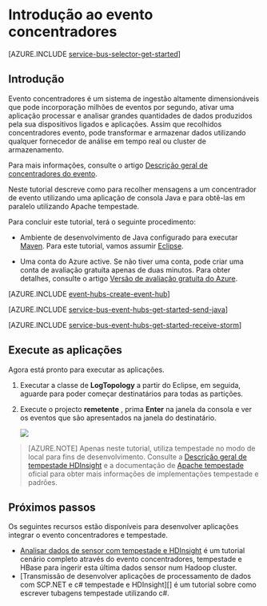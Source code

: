<properties
    pageTitle="Introdução ao evento concentradores em Java com Apache tempestade | Microsoft Azure"
    description="Siga este tutorial para começar a utilizar o Azure evento concentradores; eventos com Java a enviar e recebê-los num cluster Apache tempestade."
    services="event-hubs"
    documentationCenter=""
    authors="fsautomata"
    manager="timlt"
    editor=""/>

<tags
    ms.service="event-hubs"
    ms.workload="na"
    ms.tgt_pltfrm="na"
    ms.devlang="na"
    ms.topic="article"
    ms.date="09/06/2016"
    ms.author="sethm"/>

# <a name="get-started-with-event-hubs"></a>Introdução ao evento concentradores

[AZURE.INCLUDE [service-bus-selector-get-started](../../includes/service-bus-selector-get-started.md)]

## <a name="introduction"></a>Introdução

Evento concentradores é um sistema de ingestão altamente dimensionáveis que pode incorporação milhões de eventos por segundo, ativar uma aplicação processar e analisar grandes quantidades de dados produzidos pela sua dispositivos ligados e aplicações. Assim que recolhidos concentradores evento, pode transformar e armazenar dados utilizando qualquer fornecedor de análise em tempo real ou cluster de armazenamento.

Para mais informações, consulte o artigo [Descrição geral de concentradores do evento][].

Neste tutorial descreve como para recolher mensagens a um concentrador de evento utilizando uma aplicação de consola Java e para obtê-las em paralelo utilizando Apache tempestade.

Para concluir este tutorial, terá o seguinte procedimento:

+ Ambiente de desenvolvimento de Java configurado para executar [Maven](http://maven.apache.org/). Para este tutorial, vamos assumir [Eclipse](https://www.eclipse.org/).

+ Uma conta do Azure active. Se não tiver uma conta, pode criar uma conta de avaliação gratuita apenas de duas minutos. Para obter detalhes, consulte o artigo [Versão de avaliação gratuita do Azure](https://azure.microsoft.com/pricing/free-trial/).

[AZURE.INCLUDE [event-hubs-create-event-hub](../../includes/event-hubs-create-event-hub.md)]

[AZURE.INCLUDE [service-bus-event-hubs-get-started-send-java](../../includes/service-bus-event-hubs-get-started-send-java.md)]


[AZURE.INCLUDE [service-bus-event-hubs-get-started-receive-storm](../../includes/service-bus-event-hubs-get-started-receive-storm.md)]

## <a name="run-the-applications"></a>Execute as aplicações

Agora está pronto para executar as aplicações.

1.  Executar a classe de **LogTopology** a partir do Eclipse, em seguida, aguarde para poder começar destinatários para todas as partições.

2.  Execute o projecto **remetente** , prima **Enter** na janela da consola e ver os eventos que são apresentados na janela do destinatário.

    ![][22]

> [AZURE.NOTE] Apenas neste tutorial, utiliza tempestade no modo de local para fins de desenvolvimento. Consulte a [Descrição geral de tempestade HDInsight][] e a documentação de [Apache tempestade][] oficial para obter mais informações de implementações tempestade e padrões.

## <a name="next-steps"></a>Próximos passos

Os seguintes recursos estão disponíveis para desenvolver aplicações integrar o evento concentradores e tempestade.

- [Analisar dados de sensor com tempestade e HDInsight] é um tutorial cenário completo através do evento concentradores, tempestade e HBase para ingerir esta última dados sensor num Hadoop cluster.
- [Transmissão de desenvolver aplicações de processamento de dados com SCP.NET e c# tempestade e HDInsight][] é um tutorial sobre como escrever tubagens tempestade utilizando c#.

<!-- Images. -->
[22]: ./media/event-hubs-java-storm-getstarted/receive-storm2.png

<!-- Links -->
[Azure classic portal]: https://manage.windowsazure.com/
[Event Processor Host]: https://www.nuget.org/packages/Microsoft.Azure.ServiceBus.EventProcessorHost
[Descrição geral de concentradores do evento]: event-hubs-overview.md

[Apache tempestade]: https://storm.incubator.apache.org
[Descrição geral de tempestade HDInsight]: ../hdinsight/hdinsight-storm-overview.md
[Analisar dados de sensor com tempestade e HDInsight]: ../hdinsight/hdinsight-storm-sensor-data-analysis.md
[Desenvolver a transmissão aplicações de processamento de dados com SCP.NET e c# tempestade e HDInsight]: ../hdinsight/hdinsight-storm-develop-csharp-visual-studio-topology.md
 